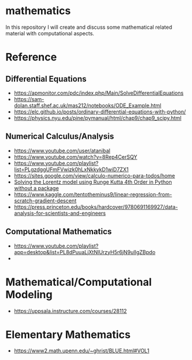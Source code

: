 # mathematics

In this repository I will create and discuss some mathematical related material with computational aspects.

# Reference

## Differential Equations
* https://apmonitor.com/pdc/index.php/Main/SolveDifferentialEquations
* https://sam-dolan.staff.shef.ac.uk/mas212/notebooks/ODE_Example.html
* https://elc.github.io/posts/ordinary-differential-equations-with-python/
* https://physics.nyu.edu/pine/pymanual/html/chap9/chap9_scipy.html

## Numerical Calculus/Analysis
* https://www.youtube.com/user/atanibal
* https://www.youtube.com/watch?v=8Rep4CerSQY
* https://www.youtube.com/playlist?list=PLgzdggUFmFVwizk0hLxNkkykD1wiD7ZX1
* https://sites.google.com/view/calculo-numerico-para-todos/home
* [Solving the Lorentz model using Runge Kutta 4th Order in Python without a package
](https://stackoverflow.com/questions/53908604/solving-the-lorentz-model-using-runge-kutta-4th-order-in-python-without-a-packag)
* https://www.kaggle.com/tentotheminus9/linear-regression-from-scratch-gradient-descent
* https://press.princeton.edu/books/hardcover/9780691169927/data-analysis-for-scientists-and-engineers

## Computational Mathematics
* https://www.youtube.com/playlist?app=desktop&list=PL8dPuuaLjXtNlUrzyH5r6jN9ulIgZBpdo
*

# Mathematical/Computational Modeling
* https://uppsala.instructure.com/courses/28112

# Elementary Mathematics
* https://www2.math.upenn.edu/~ghrist/BLUE.html#VOL1
